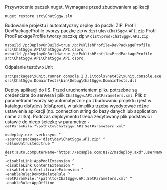 Przywrócenie paczek nuget. Wymagane przed zbudowaniem aplikacji  

``` shell
nuget restore src\ChatSggw.sln
```

Budowanie projektu i automatyczny deploy do paczki ZIP. 
Profil DevPackageProfile tworzy paczkę zip w  `dist\dev\ChatSggw.API.zip` 
Profil ProdPackageProfile tworzy paczkę zip w  `dist\prod\ChatSggw.API.zip` 

``` shell
msbuild /p:DeployOnBuild=true /p:PublishProfile=DevPackageProfile src\ChatSggw.API\ChatSggw.API.csproj
msbuild /p:DeployOnBuild=true /p:PublishProfile=ProdPackageProfile src\ChatSggw.API\ChatSggw.API.csproj
```

Odpalanie testów xUnit 

``` shell
src\packages\xunit.runner.console.2.3.1\tools\net452\xunit.console.exe src\ChatSggw.DomainTests\bin\Debug\ChatSggw.DomainTests.dll
```

Deploy aplikacji do IIS. Przed uruchomieniem pliku potrzebne są credenciate do serwera i plik `ChatSggw.API.SetParameters.xml`. Plik z parametrami tworzy się automatycznie po zbudowaniu projektu i jest w katalogu  dist\dev\ (dist\prod\), w takim pliku trzeba wyedytować różne ustawienia aplikacji (np. connection string do bazy danych lub application name z IISa). Podczas deploymentu trzeba zedytowany plik podstawić i ustawić do niego ścieżkę w parametrze `-setParamFile:"\path\to\ChatSggw.API.SetParameters.xml"`

``` shell
msdeploy.exe -verb:sync ^
-source:package='dist\dev\ChatSggw.API.zip' ^
-allowUntrusted:true ^
-dest:auto,computerName="https://example.com:8172/msdeploy.axd",userName="exampleuser",password="examplepassword",authtype="Basic",includeAcls="False" ^
-disableLink:AppPoolExtension ^
-disableLink:ContentExtension ^
-disableLink:CertificateExtension ^
-enableRule:DoNotDeleteRule ^
-setParamFile:"\path\to\ChatSggw.API.SetParameters.xml" ^
-enableRule:AppOffline
